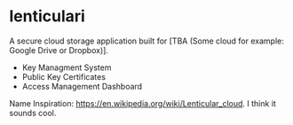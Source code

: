# lenticulari
A secure cloud storage application built for [TBA (Some cloud for example: Google Drive or Dropbox)].

- Key Managment System
- Public Key Certificates
- Access Management Dashboard




Name Inspiration: https://en.wikipedia.org/wiki/Lenticular_cloud. I think it sounds cool. 
